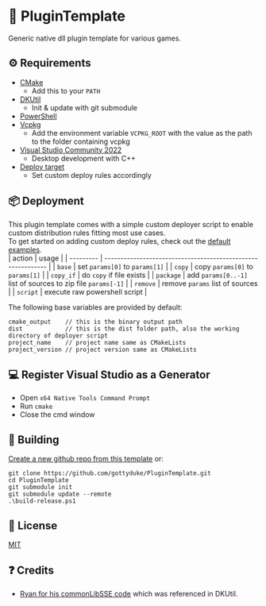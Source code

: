 # 📑 PluginTemplate
Generic native dll plugin template for various games.

## ⚙ Requirements

- [CMake](https://cmake.org/)
  - Add this to your `PATH`
- [DKUtil](https://github.com/gottyduke/DKUtil)
  - Init & update with git submodule
- [PowerShell](https://github.com/PowerShell/PowerShell/releases/latest)
- [Vcpkg](https://github.com/microsoft/vcpkg)
  - Add the environment variable `VCPKG_ROOT` with the value as the path to the folder containing vcpkg
- [Visual Studio Community 2022](https://visualstudio.microsoft.com/)
  - Desktop development with C++
- [Deploy target](#📦-deployment)
  - Set custom deploy rules accordingly
  
## 📦 Deployment

This plugin template comes with a simple custom deployer script to enable custom distribution rules fitting most use cases.  
To get started on adding custom deploy rules, check out the [default examples](PluginTemplate/dist/rules).  
| action    | usage                                                        |
| --------- | ------------------------------------------------------------ |
| `base`    | set `params[0]` to `params[1]`                               |
| `copy`    | copy `params[0]` to `params[1]`                              |
| `copy_if` | do `copy` if file exists                                     |
| `package` | add `params[0..-1]` list of sources to zip file `params[-1]` |
| `remove`  | remove `params` list of sources                              |
| `script`  | execute raw powershell script                                |


The following base variables are provided by default:
```
cmake_output    // this is the binary output path
dist            // this is the dist folder path, also the working directory of deployer script
project_name    // project name same as CMakeLists
project_version // project version same as CMakeLists
```

## 💻 Register Visual Studio as a Generator

- Open `x64 Native Tools Command Prompt`
- Run `cmake`
- Close the cmd window

## 🔨 Building

[Create a new github repo from this template](https://github.com/new?template_name=PluginTemplate&template_owner=gottyduke) or: 

```
git clone https://github.com/gottyduke/PluginTemplate.git
cd PluginTemplate
git submodule init
git submodule update --remote
.\build-release.ps1
```

## 📖 License

[MIT](LICENSE)

## ❓ Credits

- [Ryan for his commonLibSSE code](https://github.com/Ryan-rsm-McKenzie/CommonLibSSE) which was referenced in DKUtil.
